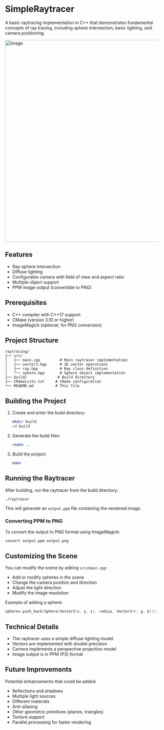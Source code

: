 # SimpleRaytracer
A basic raytracing implementation in C++ that demonstrates fundamental concepts of ray tracing, including sphere intersection, basic lighting, and camera positioning.

<img width="1251" height="659" alt="image" src="https://github.com/user-attachments/assets/e2668528-b997-46f7-b92b-7b49fb69674f" />


## Features

- Ray-sphere intersection
- Diffuse lighting
- Configurable camera with field of view and aspect ratio
- Multiple object support
- PPM image output (convertible to PNG)

## Prerequisites

- C++ compiler with C++17 support
- CMake (version 3.10 or higher)
- ImageMagick (optional, for PNG conversion)

## Project Structure

```
raytracing/
├── src/
│   ├── main.cpp         # Main raytracer implementation
│   ├── vector3.hpp      # 3D vector operations
│   ├── ray.hpp          # Ray class definition
│   └── sphere.hpp       # Sphere object implementation
├── build/              # Build directory
├── CMakeLists.txt     # CMake configuration
└── README.md          # This file
```

## Building the Project

1. Create and enter the build directory:
   ```bash
   mkdir build
   cd build
   ```

2. Generate the build files:
   ```bash
   cmake ..
   ```

3. Build the project:
   ```bash
   make
   ```

## Running the Raytracer

After building, run the raytracer from the build directory:
```bash
./raytracer
```

This will generate an `output.ppm` file containing the rendered image.

### Converting PPM to PNG

To convert the output to PNG format using ImageMagick:
```bash
convert output.ppm output.png

```

## Customizing the Scene

You can modify the scene by editing `src/main.cpp`:

- Add or modify spheres in the scene
- Change the camera position and direction
- Adjust the light direction
- Modify the image resolution

Example of adding a sphere:
```cpp
spheres.push_back(Sphere(Vector3(x, y, z), radius, Vector3(r, g, b)));
```

## Technical Details

- The raytracer uses a simple diffuse lighting model
- Vectors are implemented with double precision
- Camera implements a perspective projection model
- Image output is in PPM (P3) format

## Future Improvements

Potential enhancements that could be added:

- Reflections and shadows
- Multiple light sources
- Different materials
- Anti-aliasing
- Other geometric primitives (planes, triangles)
- Texture support
- Parallel processing for faster rendering
